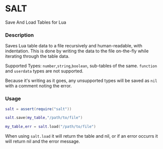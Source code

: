 # SALT
Save And Load Tables for Lua

### Description

Saves Lua table data to a file recursively and human-readable, with indentation. This is done by writing the data to the file on-the-fly while iterating through the table data.

Supported Types: `number`,`string`,`boolean`, sub-tables of the same. `function` and `userdata` types are not supported.

Because it's writing as it goes, any unsupported types will be saved as `nil` with a comment noting the error.

### Usage

```lua
salt = assert(require("salt"))

salt.save(my_table,"/path/to/file")

my_table,err = salt.load("/path/to/file")
```

When using `salt.load` it will return the table and nil, or if an error occurrs it will return nil and the error message.


